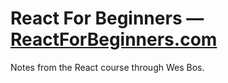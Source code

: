 

# React For Beginners — [ReactForBeginners.com](https://ReactForBeginners.com)

Notes from the React course through Wes Bos.
